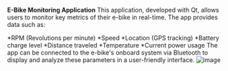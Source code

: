 **E-Bike Monitoring Application**
This application, developed with Qt, allows users to monitor key metrics of their e-bike in real-time. The app provides data such as:

*RPM (Revolutions per minute)
*Speed
*Location (GPS tracking)
*Battery charge level
*Distance traveled
*Temperature
*Current power usage
The app can be connected to the e-bike's onboard system via Bluetooth to display and analyze these parameters in a user-friendly interface.
![image](https://github.com/user-attachments/assets/e1bbbc75-ed9e-48f8-8f5b-19b33c0b7022)
